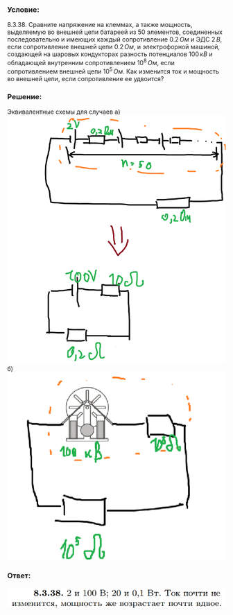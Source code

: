 ###  Условие: 

$8.3.38.$ Сравните напряжение на клеммах, а также мощность, выделяемую во внешней цепи батареей из $50$ элементов, соединенных последовательно и имеющих каждый сопротивление $0.2 \,Ом$ и ЭДС $2 \,В$, если сопротивление внешней цепи $0.2 \,Ом$, и электрофорной машиной, создающей на шаровых кондукторах разность потенциалов $100 \,кВ$ и обладающей внутренним сопротивлением $10^8 \,Ом$, если сопротивлением внешней цепи $10^5 \,Ом$. Как изменится ток и мощность во внешней цепи, если сопротивление ее удвоится? 

###  Решение: 

Эквивалентные схемы для случаев a) ![|1317x1499, 67%](../../img/8.3.38/1.png) б) ![|609x523, 67%](../../img/8.3.38/2.png) 

###  Ответ:  
![|895x84, 67%](../../img/8.3.38/ans.png)  
  

